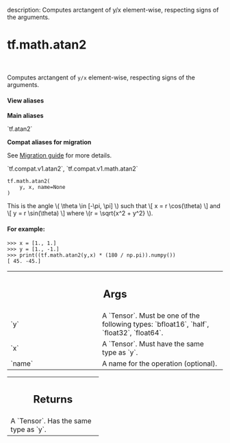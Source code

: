 description: Computes arctangent of y/x element-wise, respecting signs of the arguments.

<div itemscope itemtype="http://developers.google.com/ReferenceObject">
<meta itemprop="name" content="tf.math.atan2" />
<meta itemprop="path" content="Stable" />
</div>

# tf.math.atan2

<!-- Insert buttons and diff -->

<table class="tfo-notebook-buttons tfo-api nocontent" align="left">

</table>



Computes arctangent of `y/x` element-wise, respecting signs of the arguments.

<section class="expandable">
  <h4 class="showalways">View aliases</h4>
  <p>
<b>Main aliases</b>
<p>`tf.atan2`</p>

<b>Compat aliases for migration</b>
<p>See
<a href="https://www.tensorflow.org/guide/migrate">Migration guide</a> for
more details.</p>
<p>`tf.compat.v1.atan2`, `tf.compat.v1.math.atan2`</p>
</p>
</section>

<pre class="devsite-click-to-copy prettyprint lang-py tfo-signature-link">
<code>tf.math.atan2(
    y, x, name=None
)
</code></pre>



<!-- Placeholder for "Used in" -->

This is the angle \\( \theta \in [-\pi, \pi] \\) such that
\\[ x = r \cos(\theta) \\]
and
\\[ y = r \sin(\theta) \\]
where \\(r = \sqrt{x^2 + y^2} \\).

#### For example:



```
>>> x = [1., 1.]
>>> y = [1., -1.]
>>> print((tf.math.atan2(y,x) * (180 / np.pi)).numpy())
[ 45. -45.]
```

<!-- Tabular view -->
 <table class="responsive fixed orange">
<colgroup><col width="214px"><col></colgroup>
<tr><th colspan="2"><h2 class="add-link">Args</h2></th></tr>

<tr>
<td>
`y`
</td>
<td>
A `Tensor`. Must be one of the following types: `bfloat16`, `half`, `float32`, `float64`.
</td>
</tr><tr>
<td>
`x`
</td>
<td>
A `Tensor`. Must have the same type as `y`.
</td>
</tr><tr>
<td>
`name`
</td>
<td>
A name for the operation (optional).
</td>
</tr>
</table>



<!-- Tabular view -->
 <table class="responsive fixed orange">
<colgroup><col width="214px"><col></colgroup>
<tr><th colspan="2"><h2 class="add-link">Returns</h2></th></tr>
<tr class="alt">
<td colspan="2">
A `Tensor`. Has the same type as `y`.
</td>
</tr>

</table>

